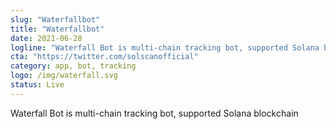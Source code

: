 ```yaml
---
slug: "Waterfallbot"
title: "Waterfallbot"
date: 2021-06-28
logline: "Waterfall Bot is multi-chain tracking bot, supported Solana blockchain"
cta: "https://twitter.com/solscanofficial"
category: app, bot, tracking
logo: /img/waterfall.svg
status: Live
---
```


Waterfall Bot is multi-chain tracking bot, supported Solana blockchain
